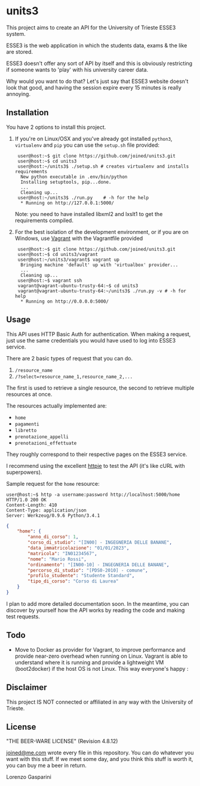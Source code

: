 units3
======
This project aims to create an API for the University of Trieste ESSE3 system.

ESSE3 is the web application in which the students data, exams & the like are stored.

ESSE3 doesn't offer any sort of API by itself and this is obviously
restricting if someone wants to 'play' with his university career data.

Why would you want to do that? Let's just say that ESSE3 website doesn't look that good, and having the session expire every 15 minutes is really annoying.

## Installation

You have 2 options to install this project.

1. If you're on Linux/OSX and you've already got installed `python3`, `virtualenv` and `pip` you can use the `setup.sh` file provided:


        user@host:~$ git clone https://github.com/joined/units3.git
        user@host:~$ cd units3
        user@host:~/units3$ ./setup.sh # creates virtualenv and installs requirements
         New python executable in .env/bin/python
         Installing setuptools, pip...done.
         ...
         Cleaning up...
        user@host:~/units3$ ./run.py    # -h for the help
         * Running on http://127.0.0.1:5000/

    Note: you need to have installed libxml2 and lxslt1 to get the requirements compiled.

2. For the best isolation of the development environment, or if you are on Windows, use [Vagrant](http://vagrantup.com) with the Vagrantfile provided

        user@host:~$ git clone https://github.com/joined/units3.git
        user@host:~$ cd units3/vagrant
        user@host:~/units3/vagrant$ vagrant up
         Bringing machine 'default' up with 'virtualbox' provider...
         ...
         Cleaning up...
        user@host:~$ vagrant ssh
        vagrant@vagrant-ubuntu-trusty-64:~$ cd units3
        vagrant@vagrant-ubuntu-trusty-64:~/units3$ ./run.py -v # -h for help
         * Running on http://0.0.0.0:5000/

## Usage
This API uses HTTP Basic Auth for authentication. When making a request, just use
the same credentials you would have used to log into ESSE3 service.

There are 2 basic types of request that you can do.

1. `/resource_name`
2. `/?select=resource_name_1,resource_name_2,...`

The first is used to retrieve a single resource, the second to retrieve multiple resources at once.

The resources actually implemented are:

+ `home`
+ `pagamenti`
+ `libretto`
+ `prenotazione_appelli`
+ `prenotazioni_effettuate`

They roughly correspond to their respective pages on the ESSE3 service.

I recommend using the excellent [httpie](https://github.com/jakubroztocil/httpie) to test the API (it's like cURL with superpowers). 

Sample request for the `home` resource:

```
user@host:~$ http -a username:password http://localhost:5000/home
HTTP/1.0 200 OK
Content-Length: 410
Content-Type: application/json
Server: Werkzeug/0.9.6 Python/3.4.1
```

```json
{
    "home": {
        "anno_di_corso": 1,
        "corso_di_studio": "[IN00] - INGEGNERIA DELLE BANANE",
        "data_immatricolazione": "01/01/2023",
        "matricola": "IN01234567",
        "nome": "Mario Rossi",
        "ordinamento": "[IN00-10] - INGEGNERIA DELLE BANANE",
        "percorso_di_studio": "[PDS0-2010] - comune",
        "profilo_studente": "Studente Standard",
        "tipo_di_corso": "Corso di Laurea"
    }
}
```

I plan to add more detailed documentation soon. In the meantime, you can discover
by yourself how the API works by reading the code and making test requests.

## Todo

+ Move to Docker as provider for Vagrant, to improve performance and provide near-zero overhead when running on Linux. Vagrant is able to understand where it is running and provide a lightweight VM (boot2docker) if the host OS is not Linux. This way everyone's happy :

## Disclaimer
This project IS NOT connected or affiliated in any way with the University of Trieste.

## License
"THE BEER-WARE LICENSE" (Revision 4.8.12)

<joined@me.com> wrote every file in this repository.
You can do whatever you want with this stuff.
If we meet some day, and you think this stuff is worth it, you can buy me a beer
in return.

Lorenzo Gasparini
